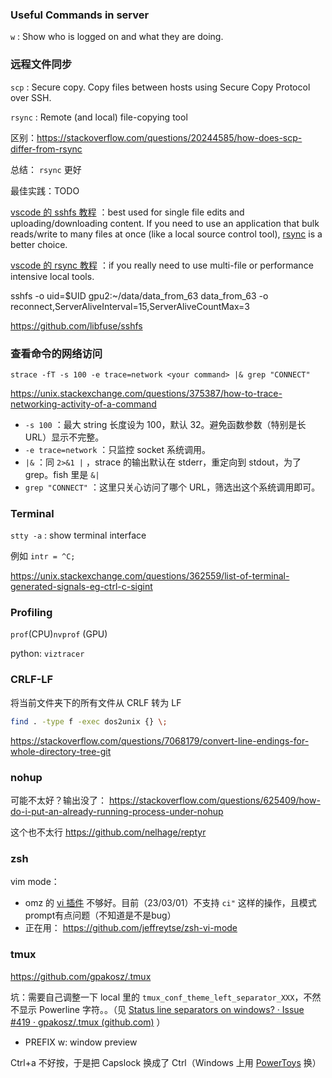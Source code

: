 ### Useful Commands in server

`w` : Show who is logged on and what they are doing.

### 远程文件同步

`scp` : Secure copy. Copy files between hosts using Secure Copy Protocol over SSH.

`rsync` : Remote (and local) file-copying tool

区别：https://stackoverflow.com/questions/20244585/how-does-scp-differ-from-rsync

总结： `rsync` 更好

最佳实践：TODO

 [vscode 的 sshfs 教程](https://code.visualstudio.com/docs/remote/troubleshooting#_using-sshfs-to-access-files-on-your-remote-host) ：best used for single file edits and uploading/downloading content. If you need to use an application that bulk reads/write to many files at once (like a local source control tool), [rsync](https://code.visualstudio.com/docs/remote/troubleshooting#_using-rsync-to-maintain-a-local-copy-of-your-source-code) is a better choice.

 [vscode 的 rsync 教程](https://code.visualstudio.com/docs/remote/troubleshooting#_using-rsync-to-maintain-a-local-copy-of-your-source-code) ：if you really need to use multi-file or performance intensive local tools.

sshfs -o uid=$UID gpu2:~/data/data_from_63 data_from_63 -o reconnect,ServerAliveInterval=15,ServerAliveCountMax=3

https://github.com/libfuse/sshfs

### 查看命令的网络访问

```
strace -fT -s 100 -e trace=network <your command> |& grep "CONNECT"
```

https://unix.stackexchange.com/questions/375387/how-to-trace-networking-activity-of-a-command

- `-s 100` ：最大 string 长度设为 100，默认 32。避免函数参数（特别是长 URL）显示不完整。
- `-e trace=network` ：只监控 socket 系统调用。
- `|&` ：同 `2>&1 |` ，strace 的输出默认在 stderr，重定向到 stdout，为了 grep。fish 里是 `&|`
- `grep "CONNECT"` ：这里只关心访问了哪个 URL，筛选出这个系统调用即可。

### Terminal

`stty -a` : show terminal interface

例如 `intr = ^C;`

https://unix.stackexchange.com/questions/362559/list-of-terminal-generated-signals-eg-ctrl-c-sigint

### Profiling

`prof`(CPU)`nvprof` (GPU)

python: `viztracer`

### CRLF-LF

将当前文件夹下的所有文件从 CRLF 转为 LF

```bash
find . -type f -exec dos2unix {} \;
```

https://stackoverflow.com/questions/7068179/convert-line-endings-for-whole-directory-tree-git

### nohup

可能不太好？输出没了：
https://stackoverflow.com/questions/625409/how-do-i-put-an-already-running-process-under-nohup

这个也不太行
https://github.com/nelhage/reptyr

### zsh

vim mode：
- omz 的 [vi 插件](https://github.com/ohmyzsh/ohmyzsh/tree/master/plugins/vi-mode) 不够好。目前（23/03/01）不支持 `ci"` 这样的操作，且模式prompt有点问题（不知道是不是bug）
- 正在用： https://github.com/jeffreytse/zsh-vi-mode

### tmux

https://github.com/gpakosz/.tmux

坑：需要自己调整一下 local 里的 `tmux_conf_theme_left_separator_XXX`，不然不显示 Powerline 字符。。（见 [Status line separators on windows? · Issue #419 · gpakosz/.tmux (github.com)](https://github.com/gpakosz/.tmux#troubleshooting) ）

- PREFIX w: window preview

Ctrl+a 不好按，于是把 Capslock 换成了 Ctrl（Windows 上用 [PowerToys](https://github.com/microsoft/PowerToys) 换）
